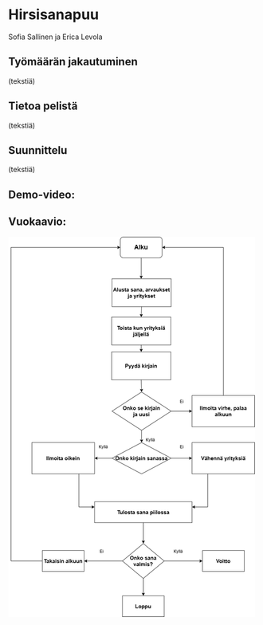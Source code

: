 # Hirsisanapuu
Sofia Sallinen ja Erica Levola

## Työmäärän jakautuminen
(tekstiä)

## Tietoa pelistä
(tekstiä)

## Suunnittelu
(tekstiä)

## Demo-video:

## Vuokaavio:
![Vuokaavio](Vuokaavio1.png "Vuokaavio!")
